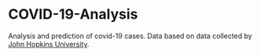 # COVID-19-Analysis
Analysis and prediction of covid-19 cases.
Data based on data collected by [John Hopkins University](https://github.com/CSSEGISandData/COVID-19).

